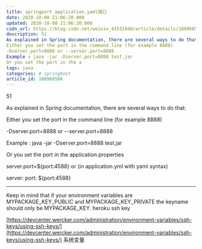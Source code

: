```yaml
---
title: springport application.yaml端口
date: 2020-10-08 21:06:20.000
updated: 2020-10-08 21:06:20.000
csdn_url: https://blog.csdn.net/weixin_43531940/article/details/108968506
description: 51
As explained in Spring documentation, there are several ways to do that:
Either you set the port in the command line (for example 8888)
-Dserver.port=8888 or --server.port=8888
Example : java -jar -Dserver.port=8888 test.jar
Or you set the port in the a
tags: java
categories: # springboot
article_id: 108968506
---
```

﻿51

As explained in Spring documentation, there are several ways to do that:

Either you set the port in the command line (for example 8888)

-Dserver.port=8888 or --server.port=8888

Example : java -jar -Dserver.port=8888 test.jar

Or you set the port in the application.properties

server.port=${port:4588}
or (in application.yml with yaml syntax)

server:
   port: ${port:4588}

---
Keep in mind that if your environment variables are MYPACKAGE_KEY_PUBLIC and MYPACKAGE_KEY_PRIVATE the keyname should only be MYPACKAGE_KEY.
heroku ssh key 

[https://devcenter.wercker.com/administration/environment-variables/ssh-keys/using-ssh-keys/](https://devcenter.wercker.com/administration/environment-variables/ssh-keys/using-ssh-keys/)
系统变量
